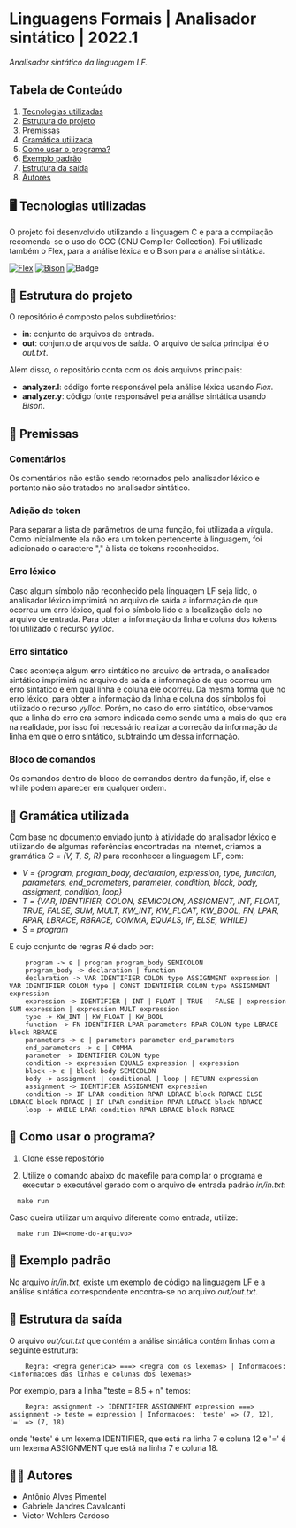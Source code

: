 # Linguagens Formais | Analisador sintático | 2022.1
*Analisador sintático da linguagem LF.*

## Tabela de Conteúdo

1. [Tecnologias utilizadas](#tecnologias-utilizadas)
2. [Estrutura do projeto](#estrutura-do-projeto)
3. [Premissas](#premissas)
4. [Gramática utilizada](#gramática-utilizada)
5. [Como usar o programa?](#como-usar-o-programa)
6. [Exemplo padrão](#exemplo-padrão)
7. [Estrutura da saída](#estrutura-da-saída)
8. [Autores](#autores)

## 🖥️ Tecnologias utilizadas
O projeto foi desenvolvido utilizando a linguagem C e para a compilação recomenda-se o uso do GCC (GNU Compiler Collection). Foi utilizado também o Flex, para a análise léxica e o Bison para a análise sintática.

[![Flex](https://img.shields.io/badge/Flex-2ea44f)](https://westes.github.io/flex/manual/)
[![Bison](https://img.shields.io/badge/Bison-2ea44f)](https://www.gnu.org/software/bison/)
![Badge](https://img.shields.io/badge/C-00599C?style=for-the-badge&logo=c&logoColor=white)

## 📂 Estrutura do projeto
O repositório é composto pelos subdiretórios:
* **in**: conjunto de arquivos de entrada.
* **out**: conjunto de arquivos de saída. O arquivo de saída principal é o *out.txt*.

Além disso, o repositório conta com os dois arquivos principais:
* **analyzer.l**: código fonte responsável pela análise léxica usando *Flex*.
* **analyzer.y**: código fonte responsável pela análise sintática usando *Bison*.

## 💬 Premissas

### Comentários
Os comentários não estão sendo retornados pelo analisador léxico e portanto não são tratados no analisador sintático.

### Adição de token
Para separar a lista de parâmetros de uma função, foi utilizada a vírgula. Como inicialmente ela não era um token pertencente à linguagem, foi adicionado o caractere "," à lista de tokens reconhecidos.

### Erro léxico
Caso algum símbolo não reconhecido pela linguagem LF seja lido, o analisador léxico imprimirá no arquivo de saída a informação de que ocorreu um erro léxico, qual foi o símbolo lido e a localização dele no arquivo de entrada. Para obter a informação da linha e coluna dos tokens foi utilizado o recurso *yylloc*.

### Erro sintático
Caso aconteça algum erro sintático no arquivo de entrada, o analisador sintático imprimirá no arquivo de saída a informação de que ocorreu um erro sintático e em qual linha e coluna ele ocorreu. Da mesma forma que no erro léxico, para obter a informação da linha e coluna dos símbolos foi utilizado o recurso *yylloc*. Porém, no caso do erro sintático, observamos que a linha do erro era sempre indicada como sendo uma a mais do que era na realidade, por isso foi necessário realizar a correção da informação da linha em que o erro sintático, subtraindo um dessa informação.

### Bloco de comandos
Os comandos dentro do bloco de comandos dentro da função, if, else e while podem aparecer em qualquer ordem. 

## 📜 Gramática utilizada
Com base no documento enviado junto à atividade do analisador léxico e utilizando de algumas referências encontradas na internet, criamos a gramática *G = (V, T, S, R)* para reconhecer a linguagem LF, com:
 * *V = {program, program_body, declaration, expression, type, function, parameters, end_parameters, parameter, condition, block, body, assigment, condition, loop}*
 * *T = {VAR, IDENTIFIER, COLON, SEMICOLON, ASSIGMENT, INT, FLOAT, TRUE, FALSE, SUM, MULT, KW_INT, KW_FLOAT, KW_BOOL, FN, LPAR, RPAR, LBRACE, RBRACE, COMMA, EQUALS, IF, ELSE, WHILE}*
 * *S = program* 

 E cujo conjunto de regras *R* é dado por:

```
    program -> ε | program program_body SEMICOLON
    program_body -> declaration | function
    declaration -> VAR IDENTIFIER COLON type ASSIGNMENT expression | VAR IDENTIFIER COLON type | CONST IDENTIFIER COLON type ASSIGNMENT expression
    expression -> IDENTIFIER | INT | FLOAT | TRUE | FALSE | expression SUM expression | expression MULT expression
    type -> KW_INT | KW_FLOAT | KW_BOOL
    function -> FN IDENTIFIER LPAR parameters RPAR COLON type LBRACE block RBRACE
    parameters -> ε | parameters parameter end_parameters
    end_parameters -> ε | COMMA
    parameter -> IDENTIFIER COLON type
    condition -> expression EQUALS expression | expression
    block -> ε | block body SEMICOLON
    body -> assignment | conditional | loop | RETURN expression
    assignment -> IDENTIFIER ASSIGNMENT expression
    condition -> IF LPAR condition RPAR LBRACE block RBRACE ELSE LBRACE block RBRACE | IF LPAR condition RPAR LBRACE block RBRACE 
    loop -> WHILE LPAR condition RPAR LBRACE block RBRACE 
```

## 🤔 Como usar o programa?
1.  Clone esse repositório

2. Utilize o comando abaixo do makefile para compilar o programa e executar o executável gerado com o arquivo de entrada padrão *in/in.txt*:
```
  make run 
```

Caso queira utilizar um arquivo diferente como entrada, utilize:
```
  make run IN=<nome-do-arquivo>
```

## 📝 Exemplo padrão
No arquivo *in/in.txt*, existe um exemplo de código na linguagem LF e a análise sintática correspondente encontra-se no arquivo *out/out.txt*.

## 🚧 Estrutura da saída
O arquivo *out/out.txt* que contém a análise sintática contém linhas com a seguinte estrutura:
```
    Regra: <regra generica> ===> <regra com os lexemas> | Informacoes: <informacoes das linhas e colunas dos lexemas>
```

Por exemplo, para a linha "teste = 8.5 + n" temos:
```
    Regra: assignment -> IDENTIFIER ASSIGNMENT expression ===> assignment -> teste = expression | Informacoes: 'teste' => (7, 12), '=' => (7, 18)
```
onde 'teste' é um lexema IDENTIFIER, que está na linha 7 e coluna 12 e '=' é um lexema ASSIGNMENT que está na linha 7 e coluna 18.

## 👩‍💻 Autores
* Antônio Alves Pimentel
* Gabriele Jandres Cavalcanti
* Victor Wohlers Cardoso
